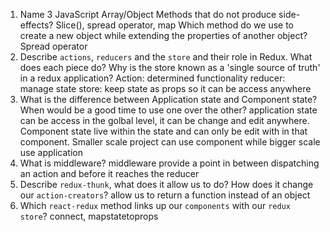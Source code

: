 1.  Name 3 JavaScript Array/Object Methods that do not produce side-effects?
Slice(), spread operator, map
 Which method do we use to create a new object while extending the properties of another object?
 Spread operator
1.  Describe `actions`, `reducers` and the `store` and their role in Redux. What does each piece do? Why is the store known as a 'single source of truth' in a redux application?
Action: determined functionality
reducer: manage state
store: keep state as props so it can be access anywhere
1.  What is the difference between Application state and Component state? When would be a good time to use one over the other?
application state can be access in the golbal level, it can be change and edit anywhere. Component state live within the state and can only be edit with in that component. Smaller scale project can use component while bigger scale use application
1.  What is middleware?
middleware provide a point in between dispatching an action and before it reaches the reducer
1.  Describe `redux-thunk`, what does it allow us to do? How does it change our `action-creators`?
allow us to return a function instead of an object
1.  Which `react-redux` method links up our `components` with our `redux store`?
connect, mapstatetoprops
